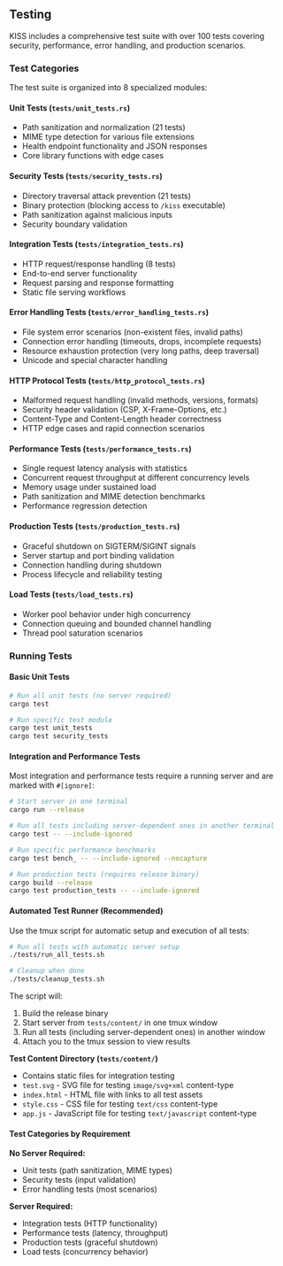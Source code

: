 ## Testing

KISS includes a comprehensive test suite with over 100 tests covering security, performance, error handling, and production scenarios.

### Test Categories

The test suite is organized into 8 specialized modules:

#### Unit Tests (`tests/unit_tests.rs`)
- Path sanitization and normalization (21 tests)
- MIME type detection for various file extensions
- Health endpoint functionality and JSON responses
- Core library functions with edge cases

#### Security Tests (`tests/security_tests.rs`)  
- Directory traversal attack prevention (21 tests)
- Binary protection (blocking access to `/kiss` executable)
- Path sanitization against malicious inputs
- Security boundary validation

#### Integration Tests (`tests/integration_tests.rs`)
- HTTP request/response handling (8 tests) 
- End-to-end server functionality
- Request parsing and response formatting
- Static file serving workflows

#### Error Handling Tests (`tests/error_handling_tests.rs`)
- File system error scenarios (non-existent files, invalid paths)
- Connection error handling (timeouts, drops, incomplete requests)
- Resource exhaustion protection (very long paths, deep traversal)
- Unicode and special character handling

#### HTTP Protocol Tests (`tests/http_protocol_tests.rs`)
- Malformed request handling (invalid methods, versions, formats)
- Security header validation (CSP, X-Frame-Options, etc.)
- Content-Type and Content-Length header correctness
- HTTP edge cases and rapid connection scenarios

#### Performance Tests (`tests/performance_tests.rs`)
- Single request latency analysis with statistics
- Concurrent request throughput at different concurrency levels
- Memory usage under sustained load
- Path sanitization and MIME detection benchmarks
- Performance regression detection

#### Production Tests (`tests/production_tests.rs`)
- Graceful shutdown on SIGTERM/SIGINT signals
- Server startup and port binding validation
- Connection handling during shutdown
- Process lifecycle and reliability testing

#### Load Tests (`tests/load_tests.rs`)
- Worker pool behavior under high concurrency
- Connection queuing and bounded channel handling
- Thread pool saturation scenarios

### Running Tests

#### Basic Unit Tests
```bash
# Run all unit tests (no server required)
cargo test

# Run specific test module
cargo test unit_tests
cargo test security_tests
```

#### Integration and Performance Tests
Most integration and performance tests require a running server and are marked with `#[ignore]`:

```bash
# Start server in one terminal
cargo run --release

# Run all tests including server-dependent ones in another terminal
cargo test -- --include-ignored

# Run specific performance benchmarks
cargo test bench_ -- --include-ignored --nocapture

# Run production tests (requires release binary)
cargo build --release
cargo test production_tests -- --include-ignored
```

#### Automated Test Runner (Recommended)
Use the tmux script for automatic setup and execution of all tests:

```bash
# Run all tests with automatic server setup
./tests/run_all_tests.sh

# Cleanup when done
./tests/cleanup_tests.sh
```

The script will:
1. Build the release binary
2. Start server from `tests/content/` in one tmux window
3. Run all tests (including server-dependent ones) in another window
4. Attach you to the tmux session to view results

**Test Content Directory (`tests/content/`)**
- Contains static files for integration testing
- `test.svg` - SVG file for testing `image/svg+xml` content-type
- `index.html` - HTML file with links to all test assets
- `style.css` - CSS file for testing `text/css` content-type  
- `app.js` - JavaScript file for testing `text/javascript` content-type

#### Test Categories by Requirement

**No Server Required:**
- Unit tests (path sanitization, MIME types)
- Security tests (input validation) 
- Error handling tests (most scenarios)

**Server Required:**
- Integration tests (HTTP functionality)
- Performance tests (latency, throughput)
- Production tests (graceful shutdown)
- Load tests (concurrency behavior)
